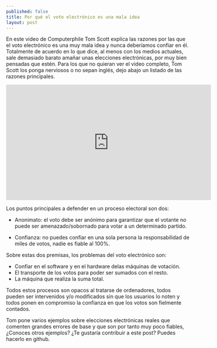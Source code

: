 ```yaml
---
published: false
title: Por qué el voto electrónico es una mala idea
layout: post
---
```

En este video de Computerphile Tom Scott explica las razones por las que el voto electrónico es una muy mala idea y nunca deberíamos confiar en él. Totalmente de acuerdo en lo que dice, al menos con los medios actuales, sale demasiado barato amañar unas elecciones electrónicas, por muy bien pensadas que estén. Para los que no quieran ver el video completo, Tom Scott los ponga nerviosos o no sepan inglés, dejo abajo un listado de las razones principales.

<iframe width="560" height="315" src="https://www.youtube.com/embed/w3_0x6oaDmI" frameborder="0" allowfullscreen></iframe>

Los puntos principales a defender en un proceso electoral son dos:

- Anonimato: el voto debe ser anónimo para garantizar que el votante no puede ser amenazado/sobornado para votar a un determinado partido.

- Confianza: no puedes confiar en una sola persona la responsabilidad de miles de votos, nadie es fiable al 100%.

Sobre estas dos premisas, los problemas del voto electrónico son:

- Confiar en el software y en el hardware delas máquinas de votación.
- El transporte de los votos para poder ser sumados con el resto.
- La máquina que realiza la suma total.

Todos estos procesos son opacos al tratarse de ordenadores, todos pueden ser intervenidos y/o modificados sin que los usuarios lo noten y todos ponen en compromiso la confianza en que los votos son fielmente contados.

Tom pone varios ejemplos sobre elecciones electrónicas reales que comenten grandes errores de base y que son por tanto muy poco fiables, ¿Conoces otros ejemplos? ¿Te gustaría contribuir a este post? Puedes hacerlo en github.